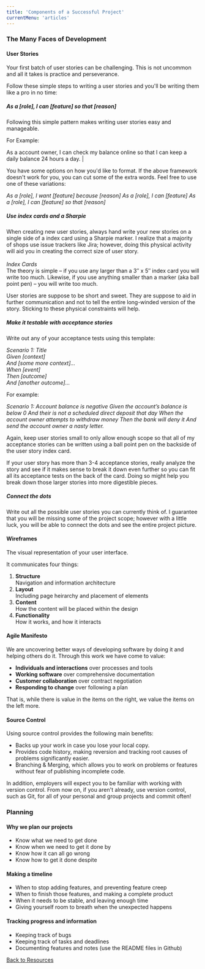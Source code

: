 ```yaml
---
title: 'Components of a Successful Project'
currentMenu: 'articles'
---
```


### The Many Faces of Development

#### User Stories

Your first batch of user stories can be challenging. This is not uncommon and all it takes is practice and perseverance.

Follow these simple steps to writing a user stories and you'll be writing them like a pro in no time:

##### As a [role], I can [feature] so that [reason]

Following this simple pattern makes writing user stories easy and manageable.

For Example:

As a account owner, I can check my balance online so that I can keep a daily balance 24 hours a day. |

You have some options on how you'd like to format. If the above framework doesn't work for you, you can cut some of the extra words. Feel free to use one of these variations:

*As a [role], I want [feature] because [reason]
As a [role], I can [feature]
As a [role], I can [feature] so that [reason]*

##### Use index cards and a Sharpie

When creating new user stories, always hand write your new stories on a single side of a index card using a Sharpie marker. I realize that a majority of shops use issue trackers like Jira; however, doing this physical activity will aid you in creating the correct size of user story.<br><br>
_Index Cards_<br>
The theory is simple – if you use any larger than a 3″ x 5″ index card you will write too much. Likewise, if you use anything smaller than a marker (aka ball point pen) – you will write too much.

User stories are suppose to be short and sweet. They are suppose to aid in further communication and not to tell the entire long-winded version of the story. Sticking to these physical constraints will help.

##### Make it testable with acceptance stories

Write out any of your acceptance tests using this template:

*Scenario 1: Title<br>
Given [context]<br>
And [some more context]…<br>
When [event]<br>
Then [outcome]<br>
And [another outcome]…<br>*

For example:

*Scenario 1: Account balance is negative
Given the account’s balance is below 0
And their is not a scheduled direct deposit that day
When the account owner attempts to withdraw money
Then the bank will deny it
And send the account owner a nasty letter.*

Again, keep user stories small to only allow enough scope so that all of my acceptance stories can be written using a ball point pen on the backside of the user story index card.

If your user story has more than 3-4 acceptance stories, really analyze the story and see if it makes sense to break it down even further so you can fit all its acceptance tests on the back of the card. Doing so might help you break down those larger stories into more digestible pieces.

##### Connect the dots

Write out all the possible user stories you can currently think of. I guarantee that you will be missing some of the project scope; however with a little luck, you will be able to connect the dots and see the entire project picture.

#### Wireframes
The visual representation of your user interface.

It communicates four things:
1. **Structure**<br>
Navigation and information architecture
2. **Layout**<br>
Including page heirarchy and placement of elements
3. **Content**<br>
How the content will be placed within the design
4. **Functionality**<br>
How it works, and how it interacts

#### Agile Manifesto
We are uncovering better ways of developing
software by doing it and helping others do it.
Through this work we have come to value:
* **Individuals and interactions** over processes and tools
* **Working software** over comprehensive documentation
* **Customer collaboration** over contract negotiation
* **Responding to change** over following a plan

That is, while there is value in the items on
the right, we value the items on the left more.

#### Source Control
Using source control provides the following main benefits:
* Backs up your work in case you lose your local copy.
* Provides code history, making reversion and tracking root causes of problems significantly easier.
* Branching & Merging, which allows you to work on problems or features without fear of publishing incomplete code.

In addition, employers will expect you to be familiar with working with version control. From now on, if you aren't already, use version control, such as Git, for all of your personal and group projects and commit often!

### Planning

#### Why we plan our projects
- Know what we need to get done
- Know when we need to get it done by
- Know how it can all go wrong
- Know how to get it done despite

#### Making a timeline
- When to stop adding features, and preventing feature creep
- When to finish those features, and making a complete product
- When it needs to be stable, and leaving enough time
- Giving yourself room to breath when the unexpected happens

#### Tracking progress and information
- Keeping track of bugs
- Keeping track of tasks and deadlines
- Documenting features and notes (use the README files in Github)


[Back to Resources](resources/)
